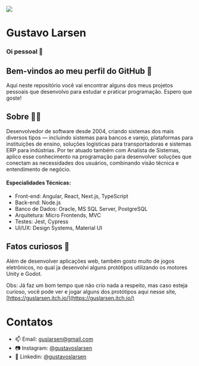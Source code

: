 ![](https://komarev.com/ghpvc/?username=gustavolarsen&color=blue)
# Gustavo Larsen
### Oi pessoal 👋

## Bem-vindos ao meu perfil do GitHub 👾

Aqui neste repositório você vai encontrar alguns dos meus projetos pessoais que desenvolvo para estudar e praticar programação. Espero que goste!

## Sobre 🧑‍💻

Desenvolvedor de software desde 2004, criando sistemas dos mais diversos tipos — incluindo sistemas para bancos e varejo, plataformas para instituições de ensino, soluções logísticas para transportadoras e sistemas ERP para indústrias. Por ter atuado também com Analista de Sistemas, aplico esse conhecimento na programação para desenvolver soluções que conectam as necessidades dos usuários, combinando visão técnica e entendimento de negócio.

#### Especialidades Técnicas:
- Front-end: Angular, React, Next.js, TypeScript
- Back-end: Node.js
- Banco de Dados: Oracle, MS SQL Server, PostgreSQL
- Arquitetura: Micro Frontends, MVC
- Testes: Jest, Cypress
- UI/UX: Design Systems, Material UI
  
## Fatos curiosos 👀

Além de desenvolver aplicações web, também gosto muito de jogos eletrônicos, no qual ja desenvolvi alguns protótipos utilizando os motores Unity e Godot.

Obs: Já faz um bom tempo que não crio nada a respeito, mas caso esteja curioso, você pode ver e jogar alguns dos protótipos aqui nesse site, [https://guslarsen.itch.io/](https://guslarsen.itch.io/)

# Contatos
- 📫 Email: guslarsen@gmail.com
- 📷 Instagram: [@gustavoslarsen](https://www.instagram.com/gustavoslarsen/)
- 📄 Linkedin: [@gustavoslarsen](https://www.linkedin.com/in/gustavoslarsen/)
